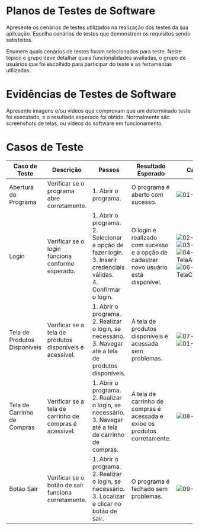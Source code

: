 # Planos de Testes de Software

Apresente os cenários de testes utilizados na realização dos testes da sua aplicação. Escolha cenários de testes que demonstrem os requisitos sendo satisfeitos.

Enumere quais cenários de testes foram selecionados para teste. Neste tópico o grupo deve detalhar quais funcionalidades avaliadas, o grupo de usuários que foi escolhido para participar do teste e as ferramentas utilizadas.
 
# Evidências de Testes de Software

Apresente imagens e/ou vídeos que comprovam que um determinado teste foi executado, e o resultado esperado foi obtido. Normalmente são screenshots de telas, ou vídeos do software em funcionamento.

# Casos de Teste

| **Caso de Teste** | **Descrição** | **Passos** | **Resultado Esperado** | **Captura de Tela** |
|-------------------|---------------|------------|-------------------------|---------------------|
| Abertura do Programa | Verificar se o programa abre corretamente. | 1. Abrir o programa. | O programa é aberto com sucesso. | ![01-TelaPrincipal](https://github.com/ICEI-PUC-Minas-PMV-ADS/pmv-ads-2024-1-e5-proj-empext-t1-pmv-ads-2024-1-e3-proj-brecho/assets/103541634/1f23787a-89c2-4465-9b8f-72eaa1497138) |
| Login | Verificar se o login funciona conforme esperado. | 1. Abrir o programa. <br> 2. Selecionar a opção de fazer login. <br> 3. Inserir credenciais válidas. <br> 4. Confirmar o login. | O login é realizado com sucesso e a opção de cadastrar novo usuário está disponível. | ![02-TelaLogin](https://github.com/ICEI-PUC-Minas-PMV-ADS/pmv-ads-2024-1-e5-proj-empext-t1-pmv-ads-2024-1-e3-proj-brecho/assets/103541634/8dc39724-dee9-4ae1-b2d5-944060317ac3) ![03-TelaLoginSenha](https://github.com/ICEI-PUC-Minas-PMV-ADS/pmv-ads-2024-1-e5-proj-empext-t1-pmv-ads-2024-1-e3-proj-brecho/assets/103541634/6cc7ea3b-ef6e-4a7a-92c2-44c8463d551d) ![04-TelaAutenticaçãoSenha](https://github.com/ICEI-PUC-Minas-PMV-ADS/pmv-ads-2024-1-e5-proj-empext-t1-pmv-ads-2024-1-e3-proj-brecho/assets/103541634/76507379-bcbc-48ca-a236-3e8ece3f76f3) ![06-TelaCadastroPreencher](https://github.com/ICEI-PUC-Minas-PMV-ADS/pmv-ads-2024-1-e5-proj-empext-t1-pmv-ads-2024-1-e3-proj-brecho/assets/103541634/323fcc57-a9e1-489d-9efb-588985238cd6) |
| Tela de Produtos Disponíveis | Verificar se a tela de produtos disponíveis é acessível. | 1. Abrir o programa. <br> 2. Realizar o login, se necessário. <br> 3. Navegar até a tela de produtos disponíveis. | A tela de produtos disponíveis é acessada sem problemas. | ![07-TelaCadastrada](https://github.com/ICEI-PUC-Minas-PMV-ADS/pmv-ads-2024-1-e5-proj-empext-t1-pmv-ads-2024-1-e3-proj-brecho/assets/103541634/950b1ad2-fc96-46ec-8ec8-a3c9bf62868f) ![01-02-TelaPrincipal](https://github.com/ICEI-PUC-Minas-PMV-ADS/pmv-ads-2024-1-e5-proj-empext-t1-pmv-ads-2024-1-e3-proj-brecho/assets/103541634/d56c6d21-f046-4269-ae3a-4b954bd28faa) |
| Tela de Carrinho de Compras | Verificar se a tela de carrinho de compras é acessível. | 1. Abrir o programa. <br> 2. Realizar o login, se necessário. <br> 3. Navegar até a tela de carrinho de compras. | A tela de carrinho de compras é acessada e exibe os produtos corretamente. | ![08-TelaProdutos](https://github.com/ICEI-PUC-Minas-PMV-ADS/pmv-ads-2024-1-e5-proj-empext-t1-pmv-ads-2024-1-e3-proj-brecho/assets/103541634/dfa852de-c1bf-4e61-a156-7815da009ffc) |
| Botão Sair | Verificar se o botão de sair funciona corretamente. | 1. Abrir o programa. <br> 2. Realizar o login, se necessário. <br> 3. Localizar e clicar no botão de sair. | O programa é fechado sem problemas. |![09-TelaBotaoSair](https://github.com/ICEI-PUC-Minas-PMV-ADS/pmv-ads-2024-1-e5-proj-empext-t1-pmv-ads-2024-1-e3-proj-brecho/assets/103541634/c1e6e719-2d2b-4c24-9f02-9f7763b1369d)|
